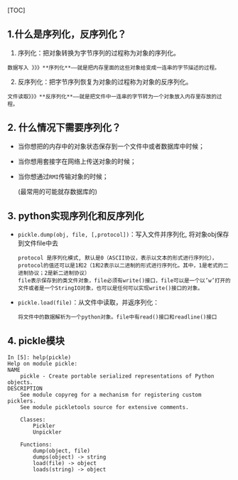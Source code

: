 [TOC]

## 1.什么是序列化，反序列化？

1. 序列化：把对象转换为字节序列的过程称为对象的序列化。

  ```
  数据写入 》》》**序列化**——就是把内存里面的这些对象给变成一连串的字节描述的过程。
  ```

2. 反序列化：把字节序列恢复为对象的过程称为对象的反序列化。

  ```
  文件读取》》》**反序列化**——就是把文件中一连串的字节转为一个对象放入内存里存放的过程。
  ```

## 2. 什么情况下需要序列化？

- 当你想把的内存中的对象状态保存到一个文件中或者数据库中时候；

- 当你想用套接字在网络上传送对象的时候；

- 当你想通过`RMI`传输对象的时候；

  (最常用的可能就存数据库的)

## 3. python实现序列化和反序列化

- `pickle.dump(obj, file, [,protocol])`：写入文件并序列化, 将对象obj保存到文件file中去

  ```
  protocol 是序列化模式, 默认是0（ASCII协议，表示以文本的形式进行序列化），protocol的值还可以是1和2（1和2表示以二进制的形式进行序列化。其中，1是老式的二进制协议；2是新二进制协议）
  file表示保存到的类文件对象，file必须有write()接口，file可以是一个以’w’打开的文件或者是一个StringIO对象，也可以是任何可以实现write()接口的对象。
  ```

- `pickle.load(file)`：从文件中读取，并返序列化：

  ```
  将文件中的数据解析为一个python对象。file中有read()接口和readline()接口
  ```




## 4. pickle模块

```
In [5]: help(pickle)
Help on module pickle:
NAME
    pickle - Create portable serialized representations of Python objects.
DESCRIPTION
    See module copyreg for a mechanism for registering custom picklers.
    See module pickletools source for extensive comments.

    Classes:
        Pickler
        Unpickler

    Functions:
        dump(object, file)
        dumps(object) -> string
        load(file) -> object
        loads(string) -> object
```





























